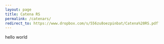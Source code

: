 ```yaml
---
layout: page
title: Catena RS
permalink: /catenars/
redirect_to: https://www.dropbox.com/s/556zu8oezpinbat/Catena%20RS.pdf?dl=0
---
```


hello world
